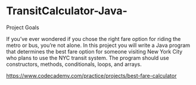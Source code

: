 # TransitCalculator-Java-

Project Goals

If you’ve ever wondered if you chose the right fare option for riding the metro or bus, you’re not alone. In this project you will write a Java program that determines the best fare option for someone visiting New York City who plans to use the NYC transit system. The program should use constructors, methods, conditionals, loops, and arrays.

https://www.codecademy.com/practice/projects/best-fare-calculator

